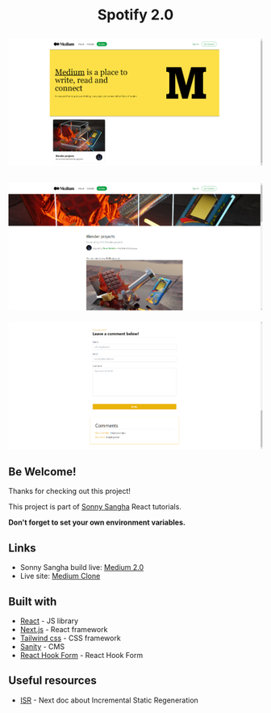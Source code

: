 <h1 align="center">Spotify 2.0</h1>

![Design preview Home](./design/Home.png)
---
![Design preview Post](./design/Post.png)
---
![Design preview Comments](./design/Comments.png)

## Be Welcome!

Thanks for checking out this project!

This project is part of [Sonny Sangha](https://www.youtube.com/channel/UCqeTj_QAnNlmt7FwzNwHZnA) React tutorials.

**Don't forget to set your own environment variables.**

## Links

- Sonny Sangha build live: [Medium 2.0](https://www.youtube.com/watch?v=I2dcpatq54o&t=10100s)
- Live site: [Medium Clone](https://mediumsanityclone.vercel.app/)

## Built with

- [React](https://reactjs.org/) - JS library
- [Next.js](https://nextjs.org/) - React framework
- [Tailwind css](https://tailwindcss.com/) - CSS framework
- [Sanity](https://www.sanity.io/) - CMS
- [React Hook Form](https://react-hook-form.com/) - React Hook Form

## Useful resources

- [ISR](https://vercel.com/docs/concepts/next.js/incremental-static-regeneration) - Next doc about Incremental Static Regeneration
